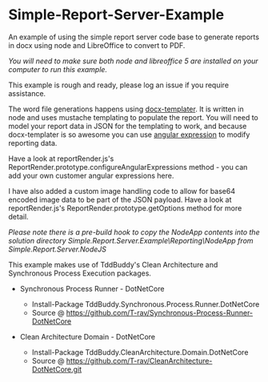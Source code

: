 # Simple-Report-Server-Example
An example of using the simple report server code base to generate reports in docx using node and LibreOffice to convert to PDF.

_You will need to make sure both node and libreoffice 5 are installed on your computer to run this example._

This example is rough and ready, please log an issue if you require assistance. 

The word file generations happens using [docx-templater](https://docxtemplater.com/). It is written in node and uses mustache templating to populate the report.
You will need to model your report data in JSON for the templating to work, and because docx-templater is so awesome you can use [angular expression](https://docxtemplater.readthedocs.io/en/latest/angular_parse.html) to modify reporting data. 

Have a look at reportRender.js's ReportRender.prototype.configureAngularExpressions method - you can add your own customer angular expressions here.

I have also added a custom image handling code to allow for base64 encoded image data to be part of the JSON payload. Have a look at reportRender.js's ReportRender.prototype.getOptions method for more detail.

_Please note there is a pre-build hook to copy the NodeApp contents into the solution directory Simple.Report.Server.Example\Reporting\NodeApp from Simple.Report.Server.NodeJS_

This example makes use of TddBuddy's Clean Architecture and Synchronous Process Execution packages. 
 
+ Synchronous Process Runner - DotNetCore
   - Install-Package TddBuddy.Synchronous.Process.Runner.DotNetCore
   - Source @ https://github.com/T-rav/Synchronous-Process-Runner-DotNetCore
 
+ Clean Architecture Domain - DotNetCore
   - Install-Package TddBuddy.CleanArchitecture.Domain.DotNetCore
   - Source @ https://github.com/T-rav/CleanArchitecture-DotNetCore.git
